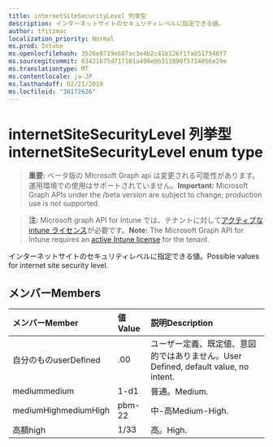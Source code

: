 ```yaml
---
title: internetSiteSecurityLevel 列挙型
description: インターネットサイトのセキュリティレベルに指定できる値。
author: tfitzmac
localization_priority: Normal
ms.prod: Intune
ms.openlocfilehash: 3526e8719e607ac3e4b2c41b126f1fa8517540f7
ms.sourcegitcommit: 03421b75d717101a499e0b311890f5714056e29e
ms.translationtype: MT
ms.contentlocale: ja-JP
ms.lasthandoff: 02/21/2019
ms.locfileid: "30172626"
---
```

# <a name="internetsitesecuritylevel-enum-type"></a><span data-ttu-id="4da12-103">internetSiteSecurityLevel 列挙型</span><span class="sxs-lookup"><span data-stu-id="4da12-103">internetSiteSecurityLevel enum type</span></span>

> <span data-ttu-id="4da12-104">**重要:** ベータ版の Microsoft Graph api は変更される可能性があります。運用環境での使用はサポートされていません。</span><span class="sxs-lookup"><span data-stu-id="4da12-104">**Important:** Microsoft Graph APIs under the /beta version are subject to change; production use is not supported.</span></span>

> <span data-ttu-id="4da12-105">**注:** Microsoft graph API for Intune では、テナントに対して[アクティブな intune ライセンス](https://go.microsoft.com/fwlink/?linkid=839381)が必要です。</span><span class="sxs-lookup"><span data-stu-id="4da12-105">**Note:** The Microsoft Graph API for Intune requires an [active Intune license](https://go.microsoft.com/fwlink/?linkid=839381) for the tenant.</span></span>

<span data-ttu-id="4da12-106">インターネットサイトのセキュリティレベルに指定できる値。</span><span class="sxs-lookup"><span data-stu-id="4da12-106">Possible values for internet site security level.</span></span>

## <a name="members"></a><span data-ttu-id="4da12-107">メンバー</span><span class="sxs-lookup"><span data-stu-id="4da12-107">Members</span></span>
|<span data-ttu-id="4da12-108">メンバー</span><span class="sxs-lookup"><span data-stu-id="4da12-108">Member</span></span>|<span data-ttu-id="4da12-109">値</span><span class="sxs-lookup"><span data-stu-id="4da12-109">Value</span></span>|<span data-ttu-id="4da12-110">説明</span><span class="sxs-lookup"><span data-stu-id="4da12-110">Description</span></span>|
|:---|:---|:---|
|<span data-ttu-id="4da12-111">自分のもの</span><span class="sxs-lookup"><span data-stu-id="4da12-111">userDefined</span></span>|<span data-ttu-id="4da12-112">.0</span><span class="sxs-lookup"><span data-stu-id="4da12-112">0</span></span>|<span data-ttu-id="4da12-113">ユーザー定義、既定値、意図的ではありません。</span><span class="sxs-lookup"><span data-stu-id="4da12-113">User Defined, default value, no intent.</span></span>|
|<span data-ttu-id="4da12-114">medium</span><span class="sxs-lookup"><span data-stu-id="4da12-114">medium</span></span>|<span data-ttu-id="4da12-115">1-d</span><span class="sxs-lookup"><span data-stu-id="4da12-115">1</span></span>|<span data-ttu-id="4da12-116">普通。</span><span class="sxs-lookup"><span data-stu-id="4da12-116">Medium.</span></span>|
|<span data-ttu-id="4da12-117">mediumHigh</span><span class="sxs-lookup"><span data-stu-id="4da12-117">mediumHigh</span></span>|<span data-ttu-id="4da12-118">pbm-2</span><span class="sxs-lookup"><span data-stu-id="4da12-118">2</span></span>|<span data-ttu-id="4da12-119">中-高</span><span class="sxs-lookup"><span data-stu-id="4da12-119">Medium-High.</span></span>|
|<span data-ttu-id="4da12-120">高額</span><span class="sxs-lookup"><span data-stu-id="4da12-120">high</span></span>|<span data-ttu-id="4da12-121">1/3</span><span class="sxs-lookup"><span data-stu-id="4da12-121">3</span></span>|<span data-ttu-id="4da12-122">高。</span><span class="sxs-lookup"><span data-stu-id="4da12-122">High.</span></span>|




